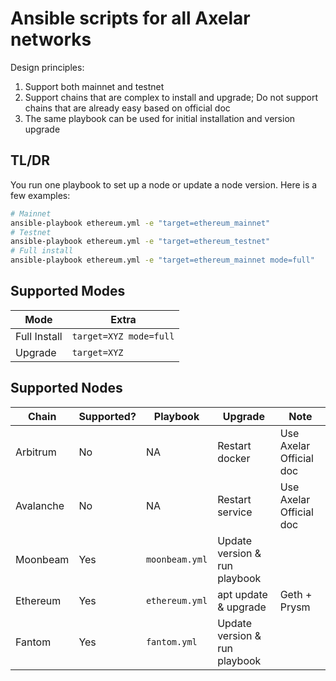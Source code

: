 # Ansible scripts for all Axelar networks

Design principles:

1. Support both mainnet and testnet
1. Support chains that are complex to install and upgrade; Do not support chains that are already easy based on official doc
1. The same playbook can be used for initial installation and version upgrade

## TL/DR

You run one playbook to set up a node or update a node version. Here is a few examples:

```bash
# Mainnet
ansible-playbook ethereum.yml -e "target=ethereum_mainnet"
# Testnet
ansible-playbook ethereum.yml -e "target=ethereum_testnet"
# Full install
ansible-playbook ethereum.yml -e "target=ethereum_mainnet mode=full"
```

## Supported Modes

| Mode         | Extra                  |
| ------------ | ---------------------- |
| Full Install | `target=XYZ mode=full` |
| Upgrade      | `target=XYZ`           |

## Supported Nodes

| Chain     | Supported? | Playbook       | Upgrade                       | Note                    |
| --------- | ---------- | -------------- | ----------------------------- | ----------------------- |
| Arbitrum  | No         | NA             | Restart docker                | Use Axelar Official doc |
| Avalanche | No         | NA             | Restart service               | Use Axelar Official doc |
| Moonbeam  | Yes        | `moonbeam.yml` | Update version & run playbook |                         |
| Ethereum  | Yes        | `ethereum.yml` | apt update & upgrade          | Geth + Prysm            |
| Fantom    | Yes        | `fantom.yml`   | Update version & run playbook |                         |
